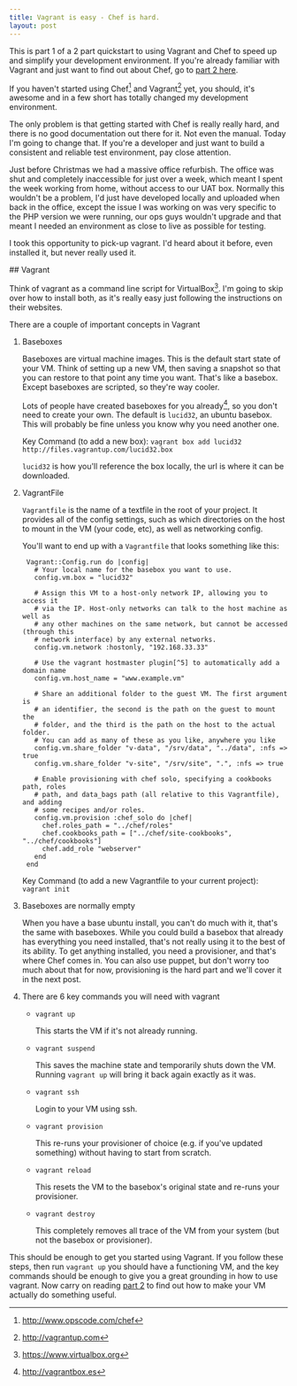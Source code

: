 ```yaml
---
title: Vagrant is easy - Chef is hard.
layout: post
---
```


This is part 1 of a 2 part quickstart to using Vagrant and Chef to speed up and simplify your development environment.  If you're already familiar with Vagrant and just want to find out about Chef, go to [part 2 here](/2013/01/22/vagrant-is-easy-chef-is-hard-part2.html).

If you haven't started using Chef[^1] and Vagrant[^2] yet, you should, it's awesome and in a few short has totally changed my development environment.

The only problem is that getting started with Chef is really really hard, and there is no good documentation out there for it.  Not even the manual.  Today I'm going to change that.  If you're a developer and just want to build a consistent and reliable test environment, pay close attention.

Just before Christmas we had a massive office refurbish.  The office was shut and completely inaccessible for just over a week, which meant I spent the week working from home, without access to our UAT box.  Normally this wouldn't be a problem, I'd just have developed locally and uploaded when back in the office, except the issue I was working on was very specific to the PHP version we were running, our ops guys wouldn't upgrade and that meant I needed an environment as close to live as possible for testing.

I took this opportunity to pick-up vagrant.  I'd heard about it before, even installed it, but never really used it.

## Vagrant

Think of vagrant as a command line script for VirtualBox[^3].  I'm going to skip over how to install both, as it's really easy just following the instructions on their websites.

There are a couple of important concepts in Vagrant

1. Baseboxes

    Baseboxes are virtual machine images.  This is the default start state of your VM.  Think of setting up a new VM, then saving a snapshot so that you can restore to that point any time you want.  That's like a basebox.  Except baseboxes are scripted, so they're way cooler.

    Lots of people have created baseboxes for you already[^4], so you don't need to create your own.  The default is `lucid32`, an ubuntu basebox.  This will probably be fine unless you know why you need another one.

    Key Command (to add a new box): `vagrant box add lucid32 http://files.vagrantup.com/lucid32.box`

    `lucid32` is how you'll reference the box locally, the url is where it can be downloaded.


2. VagrantFile

    `Vagrantfile` is the name of a textfile in the root of your project.  It provides all of the config settings, such as which directories on the host to mount in the VM (your code, etc), as well as networking config.

    You'll want to end up with a `Vagrantfile` that looks something like this:

        Vagrant::Config.run do |config|
          # Your local name for the basebox you want to use.
          config.vm.box = "lucid32"

          # Assign this VM to a host-only network IP, allowing you to access it
          # via the IP. Host-only networks can talk to the host machine as well as
          # any other machines on the same network, but cannot be accessed (through this
          # network interface) by any external networks.
          config.vm.network :hostonly, "192.168.33.33"

          # Use the vagrant hostmaster plugin[^5] to automatically add a domain name
          config.vm.host_name = "www.example.vm"

          # Share an additional folder to the guest VM. The first argument is
          # an identifier, the second is the path on the guest to mount the
          # folder, and the third is the path on the host to the actual folder.
          # You can add as many of these as you like, anywhere you like
          config.vm.share_folder "v-data", "/srv/data", "../data", :nfs => true
          config.vm.share_folder "v-site", "/srv/site", ".", :nfs => true

          # Enable provisioning with chef solo, specifying a cookbooks path, roles
          # path, and data_bags path (all relative to this Vagrantfile), and adding
          # some recipes and/or roles.
          config.vm.provision :chef_solo do |chef|
            chef.roles_path = "../chef/roles"
            chef.cookbooks_path = ["../chef/site-cookbooks", "../chef/cookbooks"]
            chef.add_role "webserver"
          end
        end

    Key Command (to add a new Vagrantfile to your current project): `vagrant init`

3. Baseboxes are normally empty

    When you have a base ubuntu install, you can't do much with it, that's the same with baseboxes.  While you could build a basebox that already has everything you need installed, that's not really using it to the best of its ability.  To get anything installed, you need a provisioner, and that's where Chef comes in.  You can also use puppet, but don't worry too much about that for now, provisioning is the hard part and we'll cover it in the next post.

4. There are 6 key commands you will need with vagrant

    * `vagrant up`

        This starts the VM if it's not already running.

    * `vagrant suspend`

        This saves the machine state and temporarily shuts down the VM.  Running `vagrant up` will bring it back again exactly as it was.

    * `vagrant ssh`

        Login to your VM using ssh.

    * `vagrant provision`

        This re-runs your provisioner of choice (e.g. if you've updated something) without having to start from scratch.

    * `vagrant reload`

        This resets the VM to the basebox's original state and re-runs your provisioner.

    * `vagrant destroy`

        This completely removes all trace of the VM from your system (but not the basebox or provisioner).

This should be enough to get you started using Vagrant.  If you follow these steps, then run `vagrant up` you should have a functioning VM, and the key commands should be enough to give you a great grounding in how to use vagrant.  Now carry on reading [part 2](/2013/01/22/vagrant-is-easy-chef-is-hard-part2.html) to find out how to make your VM actually do something useful.


[^1]: http://www.opscode.com/chef
[^2]: http://vagrantup.com
[^3]: https://www.virtualbox.org
[^4]: http://vagrantbox.es
[^5]: https://github.com/mosaicxm/vagrant-hostmaster
